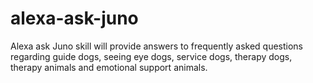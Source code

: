 # alexa-ask-juno
Alexa ask Juno skill will provide answers to frequently asked questions regarding guide dogs, seeing eye dogs, service dogs, therapy dogs, therapy animals and emotional support animals. 
